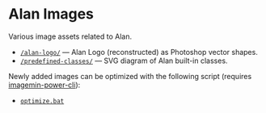 # Alan Images

Various image assets related to Alan.

- [`/alan-logo/`](./alan-logo/) — Alan Logo (reconstructed) as Photoshop vector shapes.
- [`/predefined-classes/`](./predefined-classes/) — SVG diagram of Alan built-in classes.

Newly added images can be optimized with the following script (requires [imagemin-power-cli]):

- [`optimize.bat`](./optimize.bat)

<!-----------------------------------------------------------------------------
                               REFERENCE LINKS
------------------------------------------------------------------------------>

[imagemin-power-cli]: https://www.npmjs.com/package/imagemin-power-cli "View imagemin-power-cli page at NPM"

<!-- EOF -->
